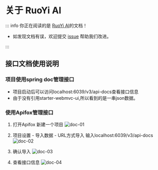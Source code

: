 # 关于 RuoYi AI

::: info 你正在阅读的是 [RuoYi AI](https://gitee.com/ageerle/ruoyi-ai)的文档！

- 如发现文档有误，欢迎提交 [issue](https://gitee.com/ageerle/ruoyi-ai/issues) 帮助我们改进。


:::

## 接口文档使用说明

### 项目使用spring doc管理接口
- 项目启动后可以访问localhost:6039/v3/api-docs查看接口信息
- 由于没有引用starter-webmvc-ui,所以看到的是一串json数据。

### 使用Apifox管理接口
1. 打开Apifox 新建一个项目
![doc-01](/guide/image/doc-01.png)

2. 项目设置 - 导入数据 - URL方式导入 输入localhost:6039/v3/api-docs
![doc-02](/guide/image/doc-02.png)

3. 确认导入
![doc-03](/guide/image/doc-03.png)

4. 查看接口信息
![doc-04](/guide/image/doc-04.png)